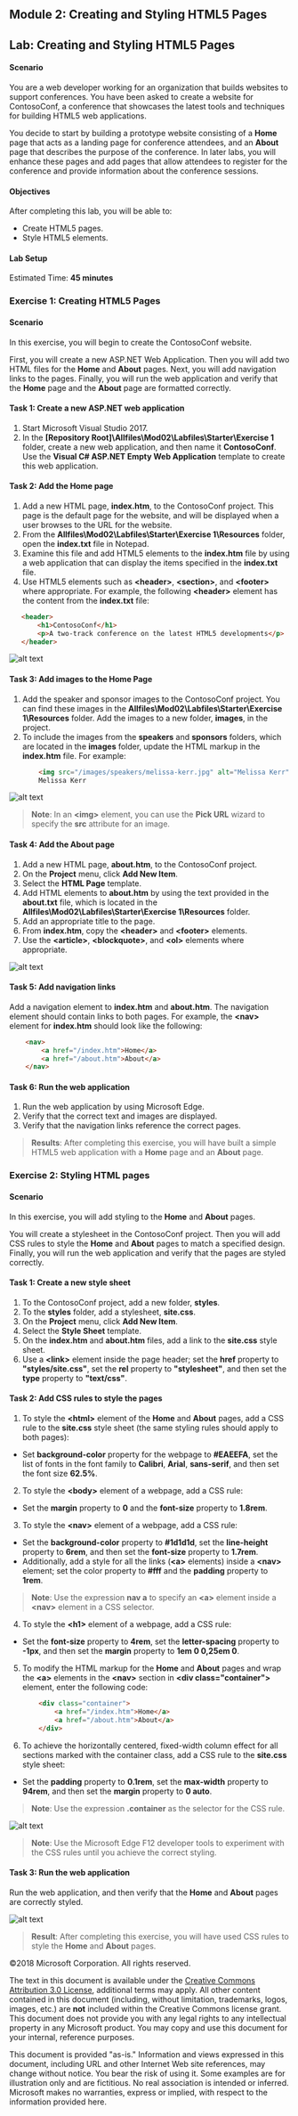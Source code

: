 ## Module 2: Creating and Styling HTML5 Pages

## Lab: Creating and Styling HTML5 Pages

#### Scenario

You are a web developer working for an organization that builds websites to support conferences. You have been asked to create a website for ContosoConf, a conference that showcases the latest tools and techniques for building HTML5 web applications. 

You decide to start by building a prototype website consisting of a **Home** page that acts as a landing page for conference attendees, and an **About** page that describes the purpose of the conference. In later labs, you will enhance these pages and add pages that allow attendees to register for the conference and provide information about the conference sessions. 

#### Objectives

After completing this lab, you will be able to:
- Create HTML5 pages.
- Style HTML5 elements.

#### Lab Setup

Estimated Time: **45 minutes**

### Exercise 1: Creating HTML5 Pages

#### Scenario
In this exercise, you will begin to create the ContosoConf website.

First, you will create a new ASP.NET Web Application. Then you will add two HTML files for the **Home** and **About** pages. Next, you will add navigation links to the pages. Finally, you will run the web application and verify that the **Home** page and the **About** page are formatted correctly.

#### Task 1: Create a new ASP.NET web application

1.	Start Microsoft Visual Studio 2017.
2.	In the **[Repository Root]\Allfiles\Mod02\Labfiles\Starter\Exercise 1** folder, create a new web application, and then name it **ContosoConf**. Use the **Visual C# ASP.NET Empty Web Application** template to create this web application. 

#### Task 2: Add the Home page

1.	Add a new HTML page, **index.htm**, to the ContosoConf project. This page is the default page for the website, and will be displayed when a user browses to the URL for the website.
2.	From the **Allfiles\Mod02\Labfiles\Starter\Exercise 1\Resources** folder, open the **index.txt** file in Notepad. 
3. Examine this file and add HTML5 elements to the **index.htm** file by using a web application that can display the items specified in the **index.txt** file. 
4. Use HTML5 elements such as **&lt;header&gt;**, **&lt;section&gt;**, and **&lt;footer&gt;** where appropriate. For example, the following **&lt;header&gt;** element has the content from the **index.txt** file:
 ```html
    <header>
        <h1>ContosoConf</h1>
        <p>A two-track conference on the latest HTML5 developments</p>
    </header>
 ```
![alt text](./Images/20480B_2_Unstyled_Home.png "The layout of the Home page")


#### Task 3: Add images to the Home Page

1.	Add the speaker and sponsor images to the ContosoConf project. You can find these images in the **Allfiles\Mod02\Labfiles\Starter\Exercise 1\Resources** folder. Add the images to a new folder, **images**, in the project.
2.	To include the images from the **speakers** and **sponsors** folders, which are located in the **images** folder, update the HTML markup in the **index.htm** file. For example:
    ```html
        <img src="/images/speakers/melissa-kerr.jpg" alt="Melissa Kerr"/>
        Melissa Kerr
    ```

![alt text](./Images/20480B_2_Unstyled_HomeWithImages.png "The Home page with images")

>**Note**: In an **&lt;img&gt;** element, you can use the **Pick URL** wizard to specify the **src** attribute for an image.

#### Task 4: Add the About page

1.	Add a new HTML page, **about.htm**, to the ContosoConf project.
2. On the **Project** menu, click **Add New Item**.
3. Select the **HTML Page** template.
4.	Add HTML elements to **about.htm** by using the text provided in the **about.txt** file, which is located in the **Allfiles\Mod02\Labfiles\Starter\Exercise 1\Resources** folder.
5. Add an appropriate title to the page.
6. From **index.htm**, copy the **&lt;header&gt;** and **&lt;footer&gt;** elements.
7. Use the **&lt;article&gt;**, **&lt;blockquote&gt;**, and **&lt;ol&gt;** elements where appropriate.

![alt text](./Images/20480B_2_Unstyled_About.png "The layout of the About page")

#### Task 5: Add navigation links

Add a navigation element to **index.htm** and **about.htm**. The navigation element should contain links to both pages. For example, the **&lt;nav&gt;** element for  **index.htm** should look like the following:
  ```html
      <nav>
          <a href="/index.htm">Home</a>
          <a href="/about.htm">About</a>
      </nav>
  ```

#### Task 6: Run the web application

1.	Run the web application by using Microsoft Edge.
2.	Verify that the correct text and images are displayed.
3.	Verify that the navigation links reference the correct pages.

>**Results**: After completing this exercise, you will have built a simple HTML5 web application with a **Home** page and an **About** page.

### Exercise 2: Styling HTML pages

#### Scenario

In this exercise, you will add styling to the **Home** and **About** pages.

You will create a stylesheet in the ContosoConf project. Then you will add CSS rules to style the **Home** and **About** pages to match a specified design. Finally, you will run the web application and verify that the pages are styled correctly.

#### Task 1: Create a new style sheet

1.	To the ContosoConf project, add a new folder, **styles**.
2.	To the **styles** folder, add a stylesheet, **site.css**.
3. On the **Project** menu, click **Add New Item**.
4. Select the **Style Sheet** template.
5. On the **index.htm** and **about.htm** files, add a link to the **site.css** style sheet.
6. Use a **&lt;link&gt;** element inside the page header; set the **href** property to **"styles/site.css"**, set the **rel** property to **"stylesheet"**, and then set the **type** property to **"text/css"**.

#### Task 2: Add CSS rules to style the pages

1.	To style the **&lt;html&gt;** element of the **Home** and **About** pages, add a CSS rule to the **site.css** style sheet (the same styling rules should apply to both pages):
- Set **background-color** property for the webpage to **#EAEEFA**, set the list of fonts in the font family to **Calibri**, **Arial**, **sans-serif**, and then set the font size **62.5%**.
2.	To style the **&lt;body&gt;** element of a webpage, add a CSS rule:
- Set the **margin** property to **0** and the **font-size** property to **1.8rem**.
3.	To style the **&lt;nav&gt;** element of a webpage, add a CSS rule:
- Set the **background-color** property to **#1d1d1d**, set the **line-height** property to **6rem**, and then set the **font-size** property to **1.7rem**.
- Additionally, add a style for all the links (**&lt;a&gt;** elements) inside a **&lt;nav&gt;** element; set the color property to **#fff** and the **padding** property to **1rem**.

>**Note**: Use the expression **nav a** to specify an **&lt;a&gt;** element inside a **&lt;nav&gt;** element in a CSS selector.

4.	To style the **&lt;h1&gt;** element of a webpage, add a CSS rule: 
- Set the **font-size** property to **4rem**, set the **letter-spacing** property to **-1px**, and then set the **margin** property to **1em 0 0,25em 0**.
5.	To modify the HTML markup for the **Home** and **About** pages and wrap the **&lt;a&gt;** elements in the **&lt;nav&gt;** section in **&lt;div class="container"&gt;** element, enter the following code:
    ```html
        <div class="container">
            <a href="/index.htm">Home</a>
            <a href="/about.htm">About</a>
        </div>
    ```
6.	To achieve the horizontally centered, fixed-width column effect for all sections marked with the container class, add a CSS rule to the **site.css** style sheet:
- Set the **padding** property to **0.1rem**, set the **max-width** property to **94rem**, and then set the **margin** property to **0 auto**.

>**Note**: Use the expression **.container** as the selector for the CSS rule.

![alt text](./Images/20480B_2_Home.png "The styled Home page")

>**Note**: Use the Microsoft Edge F12 developer tools to experiment with the CSS rules until you achieve the correct styling.


#### Task 3: Run the web application

Run the web application, and then verify that the **Home** and **About** pages are correctly styled.

![alt text](./Images/20480B_2_About.png "The styled About page")

>**Result**: After completing this exercise, you will have used CSS rules to style the **Home** and **About** pages.

©2018 Microsoft Corporation. All rights reserved.

The text in this document is available under the [Creative Commons Attribution 3.0 License](https://creativecommons.org/licenses/by/3.0/legalcode), additional terms may apply. All other content contained in this document (including, without limitation, trademarks, logos, images, etc.) are **not** included within the Creative Commons license grant. This document does not provide you with any legal rights to any intellectual property in any Microsoft product. You may copy and use this document for your internal, reference purposes.

This document is provided &quot;as-is.&quot; Information and views expressed in this document, including URL and other Internet Web site references, may change without notice. You bear the risk of using it. Some examples are for illustration only and are fictitious. No real association is intended or inferred. Microsoft makes no warranties, express or implied, with respect to the information provided here.
